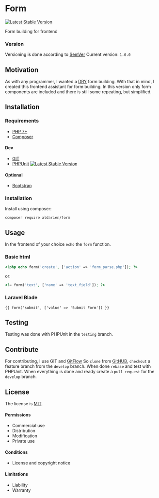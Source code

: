 # Form

[![Latest Stable Version](https://poser.pugx.org/aldarien/form/version?format=plastic)](https://packagist.org/packages/aldarien/form?format=plastic)

Form building for frontend

### Version

Versioning is done according to [SemVer](https://semver.org/)
Current version: `1.0.0`

## Motivation

As with any programmer, I wanted a [DRY](https://en.wikipedia.org/wiki/Don%27t_repeat_yourself) form building.
With that in mind, I created this frontend assistant for form building.
In this version only form components are included and there is still some repeating, but simplified.

## Installation

### Requirements

* [PHP 7+](http://www.php.net)
* [Composer](http://getcomposer.org)

#### Dev

* [GIT](https://git-scm.com/)
* [PHPUnit](https://phpunit.de/) [![Latest Stable Version](https://poser.pugx.org/phpunit/phpunit/version?format=plastic)](https://packagist.org/packages/phpunit/phpunit?format=plastic)

#### Optional

* [Bootstrap](https://getbootstrap.com/)

### Installation

Install using composer:

~~~
composer require aldarien/form
~~~

## Usage

In the frontend of your choice `echo` the `form` function.

### Basic html

~~~php
<?php echo form('create', ['action' => 'form_parse.php']); ?>
~~~

or:

~~~php
<?= form('text', ['name' => 'text_field']); ?>
~~~

### Laravel Blade

~~~
{{ form('submit', ['value' => 'Submit Form']) }}
~~~

## Testing

Testing was done with PHPUnit in the `testing` branch.

## Contribute

For contributing, I use GIT and [GitFlow](http://nvie.com/posts/a-successful-git-branching-model/)
So `clone` from [GitHUB](https://github.com/), `checkout` a feature branch from the `develop` branch.
When done `rebase` and test with PHPUnit. When everything is done and ready create a `pull request` for the `develop` branch.

## License

The license is [MIT](https://en.wikipedia.org/wiki/MIT_License).

#### Permissions

* Commercial use
* Distribution
* Modification
* Private use

#### Conditions

* License and copyright notice

#### Limitations

* Liability
* Warranty
